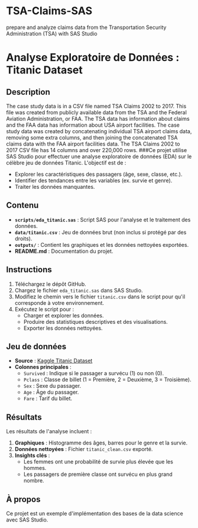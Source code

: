 # TSA-Claims-SAS
prepare and analyze claims data from the Transportation Security Administration (TSA) with SAS Studio

# Analyse Exploratoire de Données : Titanic Dataset

## Description
The case study data is in a CSV file named TSA Claims 2002 to 2017. This file was created from publicly available data from the TSA and the Federal Aviation Administration, or FAA. The TSA data has information about claims and the FAA data has information about USA airport facilities. The case study data was created by concatenating individual TSA airport claims data, removing some extra columns, and then joining the concatenated TSA claims data with the FAA airport facilities data. The TSA Claims 2002 to 2017 CSV file has 14 columns and over 220,000 rows.
###Ce projet utilise SAS Studio pour effectuer une analyse exploratoire de données (EDA) sur le célèbre jeu de données Titanic. L'objectif est de :
- Explorer les caractéristiques des passagers (âge, sexe, classe, etc.).
- Identifier des tendances entre les variables (ex. survie et genre).
- Traiter les données manquantes.

## Contenu
- **`scripts/eda_titanic.sas`** : Script SAS pour l'analyse et le traitement des données.
- **`data/titanic.csv`** : Jeu de données brut (non inclus si protégé par des droits).
- **`outputs/`** : Contient les graphiques et les données nettoyées exportées.
- **README.md** : Documentation du projet.

## Instructions
1. Téléchargez le dépôt GitHub.
2. Chargez le fichier `eda_titanic.sas` dans SAS Studio.
3. Modifiez le chemin vers le fichier `titanic.csv` dans le script pour qu'il corresponde à votre environnement.
4. Exécutez le script pour :
   - Charger et explorer les données.
   - Produire des statistiques descriptives et des visualisations.
   - Exporter les données nettoyées.

## Jeu de données
- **Source** : [Kaggle Titanic Dataset](https://www.kaggle.com/c/titanic/data)
- **Colonnes principales** :
  - `Survived` : Indique si le passager a survécu (1) ou non (0).
  - `Pclass` : Classe de billet (1 = Première, 2 = Deuxième, 3 = Troisième).
  - `Sex` : Sexe du passager.
  - `Age` : Âge du passager.
  - `Fare` : Tarif du billet.

## Résultats
Les résultats de l'analyse incluent :
1. **Graphiques** : Histogramme des âges, barres pour le genre et la survie.
2. **Données nettoyées** : Fichier `titanic_clean.csv` exporté.
3. **Insights clés** :
   - Les femmes ont une probabilité de survie plus élevée que les hommes.
   - Les passagers de première classe ont survécu en plus grand nombre.

## À propos
Ce projet est un exemple d'implémentation des bases de la data science avec SAS Studio.

